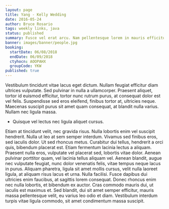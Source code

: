 ```yaml
---
layout: page
title: Yang - Kelly Wedding
date: 2016-05-24
author: Bruce Rosario
tags: weekly links, java
status: published
summary: Fusce vel erat arcu. Nam pellentesque lorem in mauris efficitur.
banner: images/banner/people.jpg
booking:
  startDate: 06/08/2018
  endDate: 06/09/2018
  ctyhocn: AOOPAHX
  groupCode: YKW
published: true
---
```

Vestibulum tincidunt vitae lacus eget dictum. Nullam feugiat efficitur diam ultrices vulputate. Sed pulvinar in nulla a ullamcorper. Praesent aliquet, tortor id euismod efficitur, tortor nunc rutrum purus, at consequat dolor est vel felis. Suspendisse sed eros eleifend, finibus tortor at, ultricies neque. Maecenas suscipit purus sit amet quam consequat, at blandit nulla varius. Nullam nec ligula massa.

* Quisque vel lectus nec ligula aliquet cursus.

Etiam at tincidunt velit, nec gravida risus. Nulla lobortis enim vel suscipit hendrerit. Nulla ut leo at sem semper interdum. Vivamus sed finibus eros, sed iaculis dolor. Ut sed rhoncus metus. Curabitur dui tellus, hendrerit a orci quis, bibendum placerat est. Etiam fermentum lacinia lectus a aliquam. Praesent nulla eros, vulputate vel placerat sed, lobortis vitae dolor.
Aenean pulvinar porttitor quam, vel lacinia tellus aliquam vel. Aenean blandit, augue nec vulputate feugiat, nunc dolor venenatis felis, vitae tempus neque lacus in purus. Aliquam pharetra, ligula sit amet mollis cursus, velit nulla laoreet ligula, at aliquam risus lacus et urna. Nulla facilisi. Fusce dapibus dui ultricies enim faucibus, at sagittis lorem consequat. Donec rhoncus enim nec nulla lobortis, et bibendum ex auctor. Cras commodo mauris dui, ut iaculis est maximus et. Sed blandit, dui sit amet semper efficitur, mauris massa pellentesque velit, eu varius leo odio et diam. Vestibulum interdum turpis vitae ligula commodo, sit amet condimentum massa suscipit.
